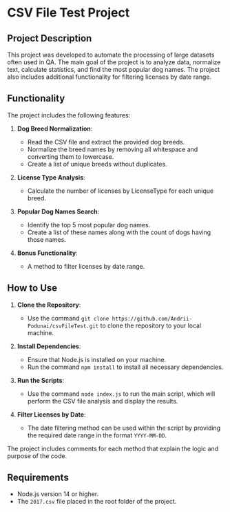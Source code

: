 # CSV File Test Project

## Project Description

This project was developed to automate the processing of large datasets often used in QA. The main goal of the project is to analyze data, normalize text, calculate statistics, and find the most popular dog names. The project also includes additional functionality for filtering licenses by date range.

## Functionality

The project includes the following features:

1. **Dog Breed Normalization**:
   - Read the CSV file and extract the provided dog breeds.
   - Normalize the breed names by removing all whitespace and converting them to lowercase.
   - Create a list of unique breeds without duplicates.

2. **License Type Analysis**:
   - Calculate the number of licenses by LicenseType for each unique breed.

3. **Popular Dog Names Search**:
   - Identify the top 5 most popular dog names.
   - Create a list of these names along with the count of dogs having those names.

4. **Bonus Functionality**:
   - A method to filter licenses by date range.

## How to Use

1. **Clone the Repository**:
   - Use the command `git clone https://github.com/Andrii-Podunai/csvFileTest.git` to clone the repository to your local machine.

2. **Install Dependencies**:
   - Ensure that Node.js is installed on your machine.
   - Run the command `npm install` to install all necessary dependencies.

3. **Run the Scripts**:
   - Use the command `node index.js` to run the main script, which will perform the CSV file analysis and display the results.

4. **Filter Licenses by Date**:
   - The date filtering method can be used within the script by providing the required date range in the format `YYYY-MM-DD`.

The project includes comments for each method that explain the logic and purpose of the code.

## Requirements

- Node.js version 14 or higher.
- The `2017.csv` file placed in the root folder of the project.
